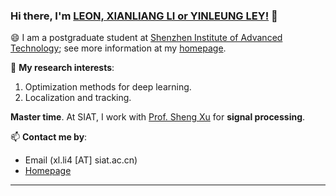 ### Hi there, I'm [LEON, XIANLIANG LI or YINLEUNG LEY!](https://yinleung.github.io) 👋

😄 I am a postgraduate student at [Shenzhen Institute of Advanced Technology](https://www.siat.ac.cn/); see more information at my [homepage](https://yinleung.github.io).

🌱 **My research interests**: 

1. Optimization methods for deep learning.
2. Localization and tracking.

**Master time**. At SIAT, I work with [Prof. Sheng Xu](https://scholar.google.com/citations?user=nLsqCz4AAAAJ&hl=zh-CN) for **signal processing**.

📫 **Contact me by**:
- Email (xl.li4 [AT] siat.ac.cn)
- [Homepage](https://yinleung.github.io)

----

<!--
**yinleung/yinleung** is a ✨ _special_ ✨ repository because its `README.md` (this file) appears on your GitHub profile.

Here are some ideas to get you started:

- 🔭 I’m currently working on ...
- 🌱 I’m currently learning ...
- 👯 I’m looking to collaborate on ...
- 🤔 I’m looking for help with ...
- 💬 Ask me about ...
- 📫 How to reach me: ...
- 😄 Pronouns: ...
- ⚡ Fun fact: ...

I am the author/core developer of various machine learning tools and systems with more than millions of downloads. 
-->
